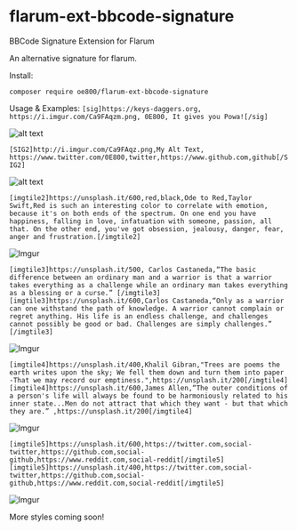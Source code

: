 # flarum-ext-bbcode-signature
BBCode Signature Extension for Flarum


An alternative signature for flarum.

Install:

`composer require oe800/flarum-ext-bbcode-signature`

Usage & Examples:
`[sig]https://keys-daggers.org, https://i.imgur.com/Ca9FAqzm.png, 0E800, It gives you Powa![/sig]`

![alt text](http://i.imgur.com/rEYUs3X.gif "Signature Extension")

`[SIG2]http://i.imgur.com/Ca9FAqz.png,My Alt Text, https://www.twitter.com/0E800,twitter,https://www.github.com,github[/SIG2]`

![alt text](http://i.imgur.com/mymrzO0.gif "Signature Extension 2")

`[imgtile2]https://unsplash.it/600,red,black,Ode to Red,Taylor Swift,Red is such an interesting color to correlate with emotion, because it's on both ends of the spectrum. On one end you have happiness, falling in love, infatuation with someone, passion, all that. On the other end, you've got obsession, jealousy, danger, fear, anger and frustration.[/imgtile2]`

![Imgur](http://i.imgur.com/H43BuDh.gif)


`[imgtile3]https://unsplash.it/500, Carlos Castaneda,“The basic difference between an ordinary man and a warrior is that a warrior takes everything as a challenge while an ordinary man takes everything as a blessing or a curse.” [/imgtile3][imgtile3]https://unsplash.it/600,Carlos Castaneda,“Only as a warrior can one withstand the path of knowledge. A warrior cannot complain or regret anything. His life is an endless challenge, and challenges cannot possibly be good or bad. Challenges are simply challenges.” [/imgtile3]`

![Imgur](http://i.imgur.com/wmxygOU.gif)

`[imgtile4]https://unsplash.it/400,Khalil Gibran,"Trees are poems the earth writes upon the sky; We fell them down and turn them into paper -That we may record our emptiness.",https://unsplash.it/200[/imgtile4]
[imgtile4]https://unsplash.it/600,James Allen,“The outer conditions of a person's life will always be found to be harmoniously related to his inner state...Men do not attract that which they want - but that which they are.” ,https://unsplash.it/200[/imgtile4]`

![Imgur](http://i.imgur.com/WaSlLX4.gif)


`[imgtile5]https://unsplash.it/600,https://twitter.com,social-twitter,https://github.com,social-github,https://www.reddit.com,social-reddit[/imgtile5][imgtile5]https://unsplash.it/400,https://twitter.com,social-twitter,https://github.com,social-github,https://www.reddit.com,social-reddit[/imgtile5]`

![Imgur](http://i.imgur.com/Fb4hCYl.gif)


More styles coming soon!
